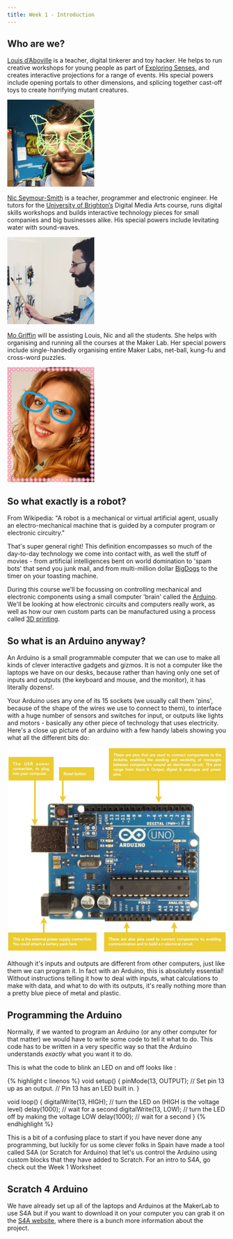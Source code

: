 ```yaml
---
title: Week 1 - Introduction
---
```


<!-- Welcome to <a href="http://makerclub.org">Maker Club</a>’s <b>Let’s Build Robots!</b>, a 6 week course being held at <a href="http://makerclub.org/makerlab">Maker Lab</a>, a community hub dedicated to digital education in Brighton. --> 


## Who are we?


<a href="http://digitaltinkerings.com">Louis d’Aboville</a> is a teacher, digital tinkerer and toy hacker. He helps to run creative workshops for young people as part of <a href="http://exploringsenses.co.uk">Exploring Senses</a>, and creates interactive projections for a range of events. His special powers include opening portals to other dimensions, and splicing together cast-off toys to create horrifying mutant creatures.


<img src="../img/Louis.jpg" alt="Louis" style="width: 200px;">


<a href="http://seymoursmith.net">Nic Seymour-Smith</a> is a teacher, programmer and electronic engineer. He tutors for the <a href="http://brighton.ac.uk">University of Brighton’s</a> Digital Media Arts course, runs digital skills workshops and builds interactive technology pieces for small companies and big businesses alike. His special powers include levitating water with sound-waves. 


<img src="../img/Nic.jpg" alt="Nic" style="width: 200px;">


<a href="http://makerclub.org">Mo Griffin</a> will be assisting Louis, Nic and all the students. She helps with organising and running all the courses at the Maker Lab. Her special powers include single-handedly organising entire Maker Labs, net-ball, kung-fu and cross-word puzzles.


<img src="../img/mo.jpg" alt="Mo" style="width: 200px;">


## So what exactly is a robot?


From Wikipedia:
"A robot is a mechanical or virtual artificial agent, usually an electro-mechanical machine that is guided by a computer program or electronic circuitry."


That's super general right! This definition encompasses so much of the day-to-day technology we come into contact with, as well the stuff of movies - from artificial intelligences bent on world domination to 'spam bots' that send you junk mail, and from multi-million dollar <a href="https://www.youtube.com/watch?v=W1czBcnX1Ww">BigDogs</a> to the timer on your toasting machine.


During this course we'll be focussing on controlling mechanical and electronic components using a small computer 'brain' called the <a href="http://arduino.cc">Arduino</a>. We'll be looking at how electronic circuits and computers really work, as well as how our own custom parts can be manufactured using a process called <a href="https://en.wikipedia.org/wiki/3D_printing">3D printing</a>.


## So what is an Arduino anyway?


An Arduino is a small programmable computer that we can use to make all kinds of clever interactive gadgets and gizmos. It is not a computer like the laptops we have on our desks, because rather than having only one set of inputs and outputs (the keyboard and mouse, and the monitor), it has literally dozens!.


Your Arduino uses any one of its 15 sockets (we usually call them 'pins', because of the shape of the wires we use to connect to them), to interface with a huge number of sensors and switches for input, or outputs like lights and motors - basically any other piece of technology that uses electricity. Here's a close up picture of an arduino with a few handy labels showing you what all the different bits do:


![Arduino Uno](../img/ArduinoDiagram.jpg "An Arduino Uno")


Although it's inputs and outputs are different from other computers, just like them we can program it. In fact with an Arduino, this is absolutely essential! Without instructions telling it how to deal with inputs, what calculations to make with data, and what to do with its outputs, it's really nothing more than a pretty blue piece of metal and plastic. 


## Programming the Arduino


Normally, if we wanted to program an Arduino (or any other computer for that matter) we would have to write some code to tell it what to do. This code has to be written in a very specific way so that the Arduino understands *exactly* what you want it to do.
 
This is what the code to blink an LED on and off looks like :

{% highlight c linenos %}
void setup() 
{
  pinMode(13, OUTPUT);      // Set pin 13 up as an output. 
                            // Pin 13 has an LED built in.
}

void loop() 
{
  digitalWrite(13, HIGH);   // turn the LED on (HIGH is the voltage level)
  delay(1000);              // wait for a second
  digitalWrite(13, LOW);    // turn the LED off by making the voltage LOW
  delay(1000);              // wait for a second
}
{% endhighlight %}


This is a bit of a confusing place to start if you have never done any programming, but luckily for us some clever folks in Spain have made a tool called S4A (or Scratch for Arduino) that let's us control the Arduino using custom blocks that they have added to Scratch. For an intro to S4A, go check out the Week 1 Worksheet


## Scratch 4 Arduino


We have already set up all of the laptops and Arduinos at the MakerLab to use S4A but if you want to download it on your computer you can grab it on the <a href="http://s4a.cat">S4A website</a>, where there is a bunch more information about the project.